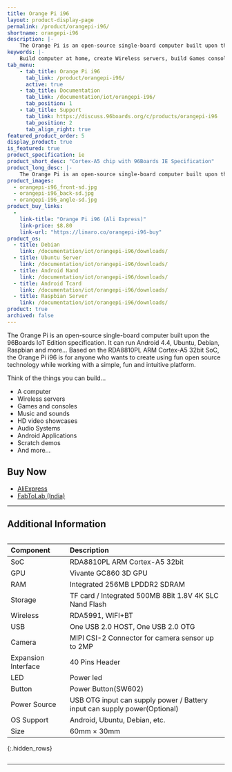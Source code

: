 ```yaml
---
title: Orange Pi i96
layout: product-display-page
permalink: /product/orangepi-i96/
shortname: orangepi-i96
description: |-
    The Orange Pi is an open-source single-board computer built upon the 96Boards IoT Edition specification. It can run Android 4.4, Ubuntu, Debian, Raspbian and more... Based on the RDA8810PL ARM Cortex-A5 32bit SoC, the Orange Pi i96 is for anyone who wants to create using fun open source technology while working with a simple, fun and intuitive platform.
keywords: |-
    Build computer at home, create Wireless servers, build Games consoles, make Music sounds products, create HD video showcases hardware, build Audio Systems from scratch, Android hardware Applications board, Raspberry Pi Scratch game demos
tab_menu:
    - tab_title: Orange Pi i96
      tab_link: /product/orangepi-i96/
      active: true
    - tab_title: Documentation
      tab_link: /documentation/iot/orangepi-i96/
      tab_position: 1
    - tab_title: Support
      tab_link: https://discuss.96boards.org/c/products/orangepi-i96
      tab_position: 2
      tab_align_right: true
featured_product_order: 5
display_product: true
is_featured: true
product_specification: ie
product_short_desc: "Cortex-A5 chip with 96Boards IE Specification"
product_long_desc: |-
    The Orange Pi is an open-source single-board computer built upon the 96Boards IoT Edition specification. It can run Android 4.4, Ubuntu, Debian, Raspbian and more... Based on the RDA8810PL ARM Cortex-A5 32bit SoC, the Orange Pi i96 is for anyone who wants to create using fun open source technology while working with a simple, fun and intuitive platform.
product_images:
  - orangepi-i96_front-sd.jpg
  - orangepi-i96_back-sd.jpg
  - orangepi-i96_angle-sd.jpg
product_buy_links:
  -
    link-title: "Orange Pi i96 (Ali Express)"
    link-price: $8.80
    link-url: "https://linaro.co/orangepi-i96-buy"
product_os:
  - title: Debian
    link: /documentation/iot/orangepi-i96/downloads/
  - title: Ubuntu Server
    link: /documentation/iot/orangepi-i96/downloads/
  - title: Android Nand
    link: /documentation/iot/orangepi-i96/downloads/
  - title: Android Tcard
    link: /documentation/iot/orangepi-i96/downloads/
  - title: Raspbian Server
    link: /documentation/iot/orangepi-i96/downloads/
product: true
archived: false
---
```

The Orange Pi is an open-source single-board computer built upon the 96Boards IoT Edition specification. It can run Android 4.4, Ubuntu, Debian, Raspbian and more... Based on the RDA8810PL ARM Cortex-A5 32bit SoC, the Orange Pi i96 is for anyone who wants to create using fun open source technology while working with a simple, fun and intuitive platform.

Think of the things you can build...
- A computer
- Wireless servers
- Games and consoles
- Music and sounds
- HD video showcases
- Audio Systems
- Android Applications
- Scratch demos
- And more...

## Buy Now

- [AliExpress](https://linaro.co/orangepi-i96-buy)
- [FabToLab (India)](https://www.fabtolab.com/boards/96boards/orange-pi-i96)

***

## Additional Information
<div style="overflow-x:scroll;" markdown="1">

|   Component          |   Description                                                                                    |
|:---------------------|:-------------------------------------------------------------------------------------------------|
|  SoC                 | RDA8810PL ARM Cortex-A5 32bit                                                                    |
|  GPU                 | Vivante GC860 3D GPU                                                                             |
|  RAM                 | Integrated 256MB LPDDR2 SDRAM                                                                    |
|  Storage             | TF card / Integrated 500MB 8Bit 1.8V 4K SLC Nand Flash                                           |
|  Wireless            | RDA5991, WIFI+BT                                                                                 |
|  USB                 | One USB 2.0 HOST, One USB 2.0 OTG                                                                |
|  Camera              | MIPI CSI-2 Connector for camera sensor up to 2MP                                                 |
|  Expansion Interface | 40 Pins Header                                                                                   |
|  LED                 | Power led                                                                                        |
|  Button              | Power Button(SW602)                                                                              |
|  Power Source        | USB OTG input can supply power / Battery input can supply power(Optional)                        |
|  OS Support          | Android, Ubuntu, Debian, etc.                                                                    |
|  Size                | 60mm × 30mm                                                                                      |
{:.hidden_rows}

</div>

***

